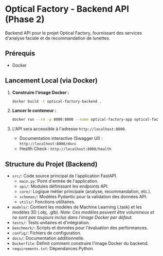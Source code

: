 # Optical Factory - Backend API (Phase 2)

Backend API pour le projet Optical Factory, fournissant des services d'analyse faciale et de recommandation de lunettes.

## Prérequis

*   Docker

## Lancement Local (via Docker)

1.  **Construire l'image Docker :**
    ```bash
    docker build -t optical-factory-backend .
    ```

2.  **Lancer le conteneur :**
    ```bash
    docker run --rm -p 8000:8000 --name optical-factory-app optical-factory-backend
    ```

3.  L'API sera accessible à l'adresse `http://localhost:8000`.
    *   Documentation interactive (Swagger UI) : `http://localhost:8000/docs`
    *   Health Check : `http://localhost:8000/health`

## Structure du Projet (Backend)

*   `src/`: Code source principal de l'application FastAPI.
    *   `main.py`: Point d'entrée de l'application.
    *   `api/`: Modules définissant les endpoints API.
    *   `core/`: Logique métier principale (analyse, recommandation, etc.).
    *   `schemas/`: Modèles Pydantic pour la validation des données API.
    *   `utils/`: Fonctions utilitaires.
*   `models/`: Contient les modèles de Machine Learning (.task) et les modèles 3D (.obj, .glb). *Note: Ces modèles peuvent être volumineux et ne sont pas toujours inclus dans l'image Docker par défaut.*
*   `tests/`: Tests unitaires et d'intégration.
*   `benchmark/`: Scripts et données pour l'évaluation des performances.
*   `config/`: Fichiers de configuration.
*   `docs/`: Documentation additionnelle.
*   `Dockerfile`: Définit comment construire l'image Docker du backend.
*   `requirements.txt`: Dépendances Python.